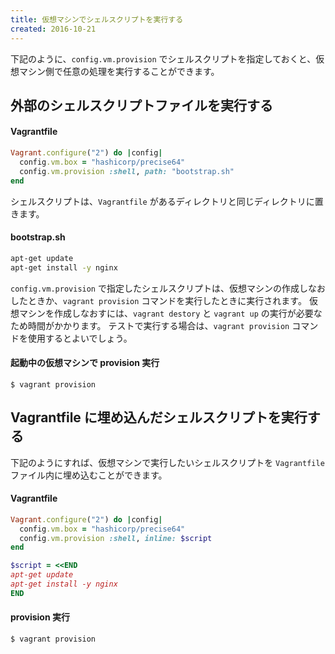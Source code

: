 ```yaml
---
title: 仮想マシンでシェルスクリプトを実行する
created: 2016-10-21
---
```


下記のように、`config.vm.provision` でシェルスクリプトを指定しておくと、仮想マシン側で任意の処理を実行することができます。


外部のシェルスクリプトファイルを実行する
----

#### Vagrantfile

```ruby
Vagrant.configure("2") do |config|
  config.vm.box = "hashicorp/precise64"
  config.vm.provision :shell, path: "bootstrap.sh"
end
```

シェルスクリプトは、`Vagrantfile` があるディレクトリと同じディレクトリに置きます。

#### bootstrap.sh

```sh
apt-get update
apt-get install -y nginx
```

`config.vm.provision` で指定したシェルスクリプトは、仮想マシンの作成しなおしたときか、`vagrant provision` コマンドを実行したときに実行されます。
仮想マシンを作成しなおすには、`vagrant destory` と `vagrant up` の実行が必要なため時間がかかります。
テストで実行する場合は、`vagrant provision` コマンドを使用するとよいでしょう。

#### 起動中の仮想マシンで provision 実行

```
$ vagrant provision
```


Vagrantfile に埋め込んだシェルスクリプトを実行する
----

下記のようにすれば、仮想マシンで実行したいシェルスクリプトを `Vagrantfile` ファイル内に埋め込むことができます。

#### Vagrantfile

```ruby
Vagrant.configure("2") do |config|
  config.vm.box = "hashicorp/precise64"
  config.vm.provision :shell, inline: $script
end

$script = <<END
apt-get update
apt-get install -y nginx
END
```

#### provision 実行

```
$ vagrant provision
```

